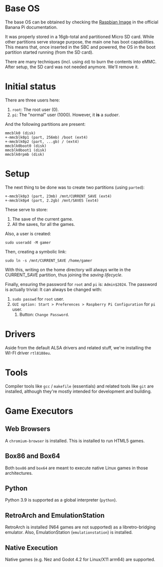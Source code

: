 # Base OS
The base OS can be obtained by checking the [Raspbian Image](https://wiki.banana-pi.org/Banana_Pi_BPI-M5#Raspbian) in the official Banana Pi documentation.

It was properly stored in a 16gb-total and partitioned Micro SD card. While other partitions serve storage purpose, the main one has boot capabilities. This means that, once inserted in the SBC and powered, the OS in the boot partition started running (from the SD card).

There are many techniques (incl. using `dd`) to burn the contents into eMMC. After setup, the SD card was not needed anymore. We'll remove it.
# Initial status
There are three users here:
1. `root`: The root user (0).
2. `pi`: The "normal" user (1000). However, it **is** a _sudoer_.

And the following partitions are present:
```
mmcblk0 (disk)
+-mmcblk0p1 (part, 256mb) /boot (ext4)
+-mmcblk0p2 (part, ...gb) / (ext4)
mmcblk0boot0 (disk)
mmcblk0boot1 (disk)
mmcblk0rpmb (disk)
```
# Setup
The next thing to be done was to create two partitions (using `parted`):
```
+-mmcblk0p3 (part, 23mb) /mnt/CURRENT_SAVE (ext4)
+-mmcblk0p4 (part, 2.2gb) /mnt/SAVES (ext4)
```

These serve to store:
1. The save of the current game.
2. All the saves, for all the games.

Also, a user is created:
```
sudo useradd -M gamer
```

Then, creating a symbolic link:
```
sudo ln -s /mnt/CURRENT_SAVE /home/gamer
```

With this, writing on the home directory will always write in the CURRENT_SAVE partition, thus joining the _saving lifecycle_.

Finally, ensuring the password for `root` and `pi` is: `Admin$2024`. The password is actually trivial: It can always be changed with:

1. `sudo passwd` for `root` user.
2. `GUI option: Start > Preferences > Raspberry Pi Configuration` for `pi` user.
	1. Button: `Change Password`.
# Drivers
Aside from the default ALSA drivers and related stuff, we're installing the WI-FI driver `rtl8188eu`.
# Tools
Compiler tools like `gcc` / `makefile` (essentials) and related tools like `git` are installed, although they're mostly intended for development and building.
# Game Executors
## Web Browsers
A `chromium-browser` is installed. This is installed to run HTML5 games.
## Box86 and Box64
Both `box86` and `box64` are meant to execute native Linux games in those architectures.
## Python
Python 3.9 is supported as a global interpreter (`python`).
## RetroArch and EmulationStation
RetroArch is installed (N64 games are not supported) as a libretro-bridging emulator. Also, EmulationStation (`emulationstation`) is installed.
## Native Execution
Native games (e.g. Nez and Godot 4.2 for Linux/X11 arm64) are supported.